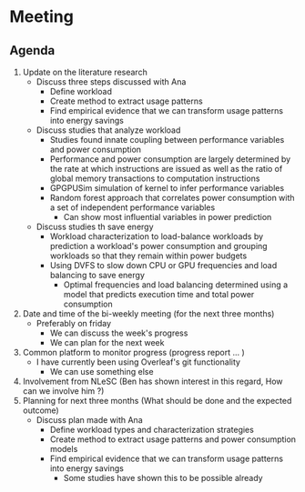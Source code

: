 # Meeting

## Agenda

1. Update on the literature research
    - Discuss three steps discussed with Ana
        - Define workload
        - Create method to extract usage patterns
        - Find empirical evidence that we can transform usage patterns into energy savings
    - Discuss studies that analyze workload
        - Studies found innate coupling between performance variables and power consumption
        - Performance and power consumption are largely determined by the rate at which instructions are issued as well as the ratio of global memory transactions to computation instructions
        - GPGPUSim simulation of kernel to infer performance variables
        - Random forest approach that correlates power consumption with a set of independent performance variables
            - Can show most influential variables in power prediction
    - Discuss studies th save energy
        - Workload characterization to load-balance workloads by prediction a workload's power consumption and grouping workloads so that they remain within power budgets
        - Using DVFS to slow down CPU or GPU frequencies and load balancing to save energy
            - Optimal frequencies and load balancing determined using a model that predicts execution time and total power consumption
2. Date and time of the bi-weekly meeting (for the next three months)
    - Preferably on friday
        - We can discuss the week's progress
        - We can plan for the next week
3. Common platform to monitor progress (progress report ...  )
    - I have currently been using Overleaf's git functionality
        - We can use something else
4. Involvement from NLeSC (Ben has shown interest in this regard, How can we involve him ?)
5. Planning for next three months (What should be done and the expected outcome)
    - Discuss plan made with Ana
        - Define workload types and characterization strategies
        - Create method to extract usage patterns and power consumption models
        - Find empirical evidence that we can transform usage patterns into energy savings
            - Some studies have shown this to be possible already
